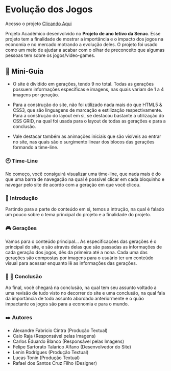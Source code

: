 # Evolução dos Jogos

Acesso o projeto [Clicando Aqui](https://www.instagram.com/_fe.sarto/)

Projeto Acadêmico desenvolvido no **Projeto de ano letivo da Senac**. Esse projeto tem a finalidade de mostrar a importância e o impacto dos jogos na economia e no mercado motrando a evolução deles. O projeto foi usado como um meio de ajudar a acabar com o olhar de preconceito que algumas pessoas tem sobre os jogos/video-games.

## 🚀 Mini-Guia

* O site é dividido em gerações, tendo 9 no total. Todas as gerações possuem informações específicas e imagens, nas quais variam de 1 a 4 imagens por geração. 

* Para a construção do site, não foi utilizado nada mais do que HTML5 & CSS3, que são linguagens de marcação e estilização respectivamente. Para a construção do layout em si, se destacou bastante a utilização do CSS GRID, na qual foi usada para o layout de todas as gerações e para a conclusão.

* Vale destacar também as animações iniciais que são visíveis ao entrar no site, nas quais são o surgimento linear dos blocos das gerações formando a time-line.

### 🕙 Time-Line

No começo, você consiguirá visualizar uma time-line, que nada mais é do que uma barra de navegação na qual é possível clicar em  cada bloquinho e navegar pelo site de acordo com a geração em que você clicou. 


### 🔑 Introdução

Partindo para a parte do conteúdo em si, temos a intrução, na qual é falado um pouco sobre o tema principal do projeto e a finalidade do projeto.


### 🎮 Gerações

Vamos para o conteúdo principal... As especificações das gerações é o principal do site, e são através delas que são passadas as informações de cada geração dos jogos, dês da primeira até a nona. Cada uma das gerações são compostas por imagens para o usuário ter um conteúdo visual para acessar enquanto lê as informações das gerações.


###  💸 📌 Conclusão

Ao final, você chegará na conclusão, na qual tem seu assunto voltado a uma revisão de tudo visto no decorrer do site e uma conclusão, na qual fala da importância de todo assunto abordado anteriormente e o quão impactante os jogos são para a economia e para o mundo.


### ✒️ Autores

* Alexandre Fabricio Cintra (Produção Textual)
* Caio Raja (Responsável pelas Imagens)
* Carlos Eduardo Blanco (Responsável pelas Imagens)
* Felipe Sartorato Talarico Alfano (Desenvolvedor do Site)
* Lenin Rodrigues (Produção Textual)
* Lucas Tonin (Produção Textual)
* Rafael dos Santos Cruz Filho (Designer)

